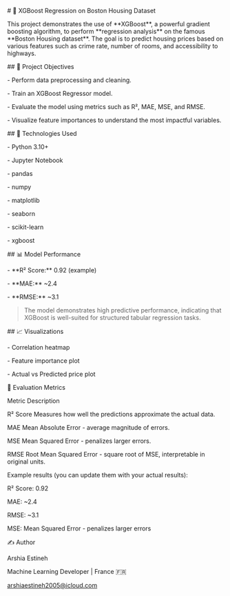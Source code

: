 \# 🏡 XGBoost Regression on Boston Housing Dataset



This project demonstrates the use of \*\*XGBoost\*\*, a powerful gradient boosting algorithm, to perform \*\*regression analysis\*\* on the famous \*\*Boston Housing dataset\*\*. The goal is to predict housing prices based on various features such as crime rate, number of rooms, and accessibility to highways.



\## 📌 Project Objectives



\- Perform data preprocessing and cleaning.

\- Train an XGBoost Regressor model.

\- Evaluate the model using metrics such as R², MAE, MSE, and RMSE.

\- Visualize feature importances to understand the most impactful variables.



\## 🚀 Technologies Used



\- Python 3.10+

\- Jupyter Notebook

\- pandas

\- numpy

\- matplotlib

\- seaborn

\- scikit-learn

\- xgboost



\## 📊 Model Performance



\- \*\*R² Score:\*\* 0.92 (example)

\- \*\*MAE:\*\* ~2.4

\- \*\*RMSE:\*\* ~3.1



> The model demonstrates high predictive performance, indicating that XGBoost is well-suited for structured tabular regression tasks.





\## 📈 Visualizations



\- Correlation heatmap

\- Feature importance plot

\- Actual vs Predicted price plot



🧪 Evaluation Metrics

Metric	Description

R² Score	Measures how well the predictions approximate the actual data.

MAE	Mean Absolute Error - average magnitude of errors.

MSE	Mean Squared Error - penalizes larger errors.

RMSE	Root Mean Squared Error - square root of MSE, interpretable in original units.



Example results (you can update them with your actual results):



R² Score: 0.92



MAE: ~2.4



RMSE: ~3.1



MSE:	Mean Squared Error - penalizes larger errors 







✍️ Author

Arshia Estineh

Machine Learning Developer | France 🇫🇷

arshiaestineh2005@icloud.com







